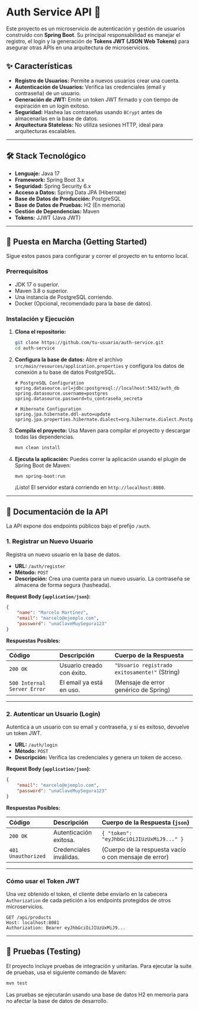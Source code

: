 # Auth Service API 🔐

Este proyecto es un microservicio de autenticación y gestión de usuarios construido con **Spring Boot**. Su principal responsabilidad es manejar el registro, el login y la generación de **Tokens JWT (JSON Web Tokens)** para asegurar otras APIs en una arquitectura de microservicios.

## ✨ Características

  * **Registro de Usuarios:** Permite a nuevos usuarios crear una cuenta.
  * **Autenticación de Usuarios:** Verifica las credenciales (email y contraseña) de un usuario.
  * **Generación de JWT:** Emite un token JWT firmado y con tiempo de expiración en un login exitoso.
  * **Seguridad:** Hashea las contraseñas usando `BCrypt` antes de almacenarlas en la base de datos.
  * **Arquitectura Stateless:** No utiliza sesiones HTTP, ideal para arquitecturas escalables.

-----

## 🛠️ Stack Tecnológico

  * **Lenguaje:** Java 17
  * **Framework:** Spring Boot 3.x
  * **Seguridad:** Spring Security 6.x
  * **Acceso a Datos:** Spring Data JPA (Hibernate)
  * **Base de Datos de Producción:** PostgreSQL
  * **Base de Datos de Pruebas:** H2 (En memoria)
  * **Gestión de Dependencias:** Maven
  * **Tokens:** JJWT (Java JWT)

-----

## 🚀 Puesta en Marcha (Getting Started)

Sigue estos pasos para configurar y correr el proyecto en tu entorno local.

### Prerrequisitos

  * JDK 17 o superior.
  * Maven 3.8 o superior.
  * Una instancia de PostgreSQL corriendo.
  * Docker (Opcional, recomendado para la base de datos).

### Instalación y Ejecución

1.  **Clona el repositorio:**

    ```bash
    git clone https://github.com/tu-usuario/auth-service.git
    cd auth-service
    ```

2.  **Configura la base de datos:**
    Abre el archivo `src/main/resources/application.properties` y configura los datos de conexión a tu base de datos PostgreSQL.

    ```properties
    # PostgreSQL Configuration
    spring.datasource.url=jdbc:postgresql://localhost:5432/auth_db
    spring.datasource.username=postgres
    spring.datasource.password=tu_contraseña_secreta

    # Hibernate Configuration
    spring.jpa.hibernate.ddl-auto=update
    spring.jpa.properties.hibernate.dialect=org.hibernate.dialect.PostgreSQLDialect
    ```

3.  **Compila el proyecto:**
    Usa Maven para compilar el proyecto y descargar todas las dependencias.

    ```bash
    mvn clean install
    ```

4.  **Ejecuta la aplicación:**
    Puedes correr la aplicación usando el plugin de Spring Boot de Maven:

    ```bash
    mvn spring-boot:run
    ```

    ¡Listo\! El servidor estará corriendo en `http://localhost:8080`.

-----

## 📖 Documentación de la API

La API expone dos endpoints públicos bajo el prefijo `/auth`.

### 1\. Registrar un Nuevo Usuario

Registra un nuevo usuario en la base de datos.

  * **URL:** `/auth/register`
  * **Método:** `POST`
  * **Descripción:** Crea una cuenta para un nuevo usuario. La contraseña se almacena de forma segura (hasheada).

**Request Body (`application/json`):**

```json
{
    "name": "Marcelo Martínez",
    "email": "marcelo@ejemplo.com",
    "password": "unaClaveMuySegura123"
}
```

**Respuestas Posibles:**

| Código | Descripción              | Cuerpo de la Respuesta                               |
| :----- | :----------------------- | :--------------------------------------------------- |
| `200 OK` | Usuario creado con éxito. | `"Usuario registrado exitosamente!"` (String) |
| `500 Internal Server Error` | El email ya está en uso. | (Mensaje de error genérico de Spring) |

-----

### 2\. Autenticar un Usuario (Login)

Autentica a un usuario con su email y contraseña, y si es exitoso, devuelve un token JWT.

  * **URL:** `/auth/login`
  * **Método:** `POST`
  * **Descripción:** Verifica las credenciales y genera un token de acceso.

**Request Body (`application/json`):**

```json
{
    "email": "marcelo@ejemplo.com",
    "password": "unaClaveMuySegura123"
}
```

**Respuestas Posibles:**

| Código | Descripción              | Cuerpo de la Respuesta (`json`)                               |
| :----- | :----------------------- | :------------------------------------------------------------ |
| `200 OK` | Autenticación exitosa.   | `{ "token": "eyJhbGciOiJIUzUxMiJ9..." }`                      |
| `401 Unauthorized` | Credenciales inválidas.  | (Cuerpo de la respuesta vacío o con mensaje de error) |

-----

### Cómo usar el Token JWT

Una vez obtenido el token, el cliente debe enviarlo en la cabecera `Authorization` de cada petición a los endpoints protegidos de otros microservicios.

```http
GET /api/products
Host: localhost:8081
Authorization: Bearer eyJhbGciOiJIUzUxMiJ9...
```

-----

## 🧪 Pruebas (Testing)

El proyecto incluye pruebas de integración y unitarias. Para ejecutar la suite de pruebas, usa el siguiente comando de Maven:

```bash
mvn test
```

Las pruebas se ejecutarán usando una base de datos H2 en memoria para no afectar la base de datos de desarrollo.
